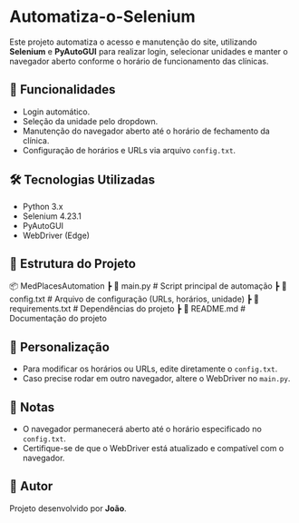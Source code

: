 # Automatiza-o-Selenium

Este projeto automatiza o acesso e manutenção do site, utilizando **Selenium** e **PyAutoGUI** para realizar login, selecionar unidades e manter o navegador aberto conforme o horário de funcionamento das clínicas.

## 📌 Funcionalidades
- Login automático.
- Seleção da unidade pelo dropdown.
- Manutenção do navegador aberto até o horário de fechamento da clínica.
- Configuração de horários e URLs via arquivo `config.txt`.

## 🛠 Tecnologias Utilizadas
- Python 3.x
- Selenium 4.23.1
- PyAutoGUI
- WebDriver (Edge)

## 📂 Estrutura do Projeto

📦 MedPlacesAutomation
 ┣ 📜 main.py              # Script principal de automação
 ┣ 📜 config.txt           # Arquivo de configuração (URLs, horários, unidade)
 ┣ 📜 requirements.txt     # Dependências do projeto
 ┣ 📜 README.md            # Documentação do projeto


## 🔧 Personalização
- Para modificar os horários ou URLs, edite diretamente o `config.txt`.
- Caso precise rodar em outro navegador, altere o WebDriver no `main.py`.

## 📝 Notas
- O navegador permanecerá aberto até o horário especificado no `config.txt`.
- Certifique-se de que o WebDriver está atualizado e compatível com o navegador.

## 📌 Autor
Projeto desenvolvido por **João**.

